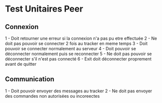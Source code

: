 # Test Unitaires Peer

## Connexion

1 - Doit retourner une erreur si la connexion n'a pas pu etre effectuée
2 - Ne doit pas pouvoir se connecter 2 fois au tracker en meme temps
3 - Doit pouvoir se connecter normalement au serveur
4 - Doit pouvoir se déconnecter normalement puis se reconnecter
5 - Ne doit pas pouvoir se déconnecter s'il n'est pas connecté
6 - Exit doit déconnecter proprement avant de quitter

## Communication

1 - Doit pouvoir envoyer des messages au tracker
2 - Ne doit pas envoyer des commandes non autorisées ou incoreectes
